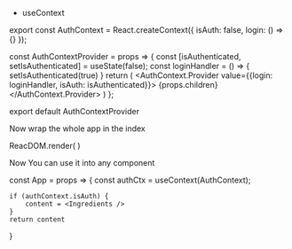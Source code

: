 - useContext

export const AuthContext = React.createContext({
    isAuth: false,
    login: () => {}
});

const AuthContextProvider = props => {
    const [isAuthenticated, setIsAuthenticated] = useState(false);
    const loginHandler = () => {
        setIsAuthenticated(true)
    }
    return (
        <AuthContext.Provider value={{login: loginHandler, isAuth: isAuthenticated}}>
            {props.children}
        </AuthContext.Provider>
    )
};

export default AuthContextProvider

Now wrap the whole app in the index 

ReacDOM.render(
    <AuthContextProvider>
        <App/>
    </AutContextProvider>
)

Now You can use it into any component

const App = props => {
    const authCtx = useContext(AuthContext);

    if (authContext.isAuth) {
        content = <Ingredients />
    }
    return content
}